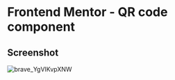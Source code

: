 # Frontend Mentor - QR code component

## Screenshot
![brave_YgVIKvpXNW](https://user-images.githubusercontent.com/106033066/213884034-345586e8-aaa5-48d2-bdf8-192c4a429133.png)